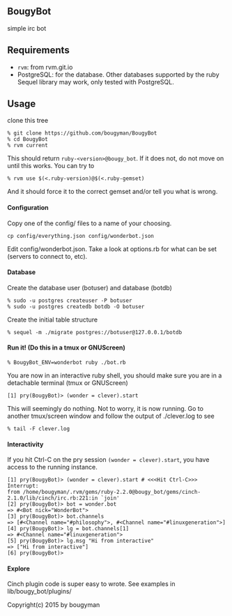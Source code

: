 BougyBot
--------

  simple irc bot

## Requirements

* `rvm`: from rvm.git.io
* PostgreSQL: for the database. Other databases supported by the ruby Sequel library may work, only tested with PostgreSQL.
  

Usage
-----
clone this tree

```
% git clone https://github.com/bougyman/BougyBot
% cd BougyBot
% rvm current
```

This should return `ruby-<version>@bougy_bot`. If it does not, do not
move on until this works. You can try to 

```
% rvm use $(<.ruby-version)@$(<.ruby-gemset)
```
And it should force it to the correct gemset and/or tell you what is wrong.

#### Configuration

Copy one of the config/ files to a name of your choosing.

```
cp config/everything.json config/wonderbot.json
```

Edit config/wonderbot.json. Take a look at options.rb for what can be set (servers to connect to, etc).

#### Database
Create the database user (botuser) and database (botdb)

```
% sudo -u postgres createuser -P botuser
% sudo -u postgres createdb botdb -O botuser
```
Create the initial table structure
```
% sequel -m ./migrate postgres://botuser@127.0.0.1/botdb
```

#### Run it! (Do this in a tmux or GNUScreen)
```
% BougyBot_ENV=wonderbot ruby ./bot.rb
```
You are now in an interactive ruby shell, you should make sure you are in a detachable terminal (tmux or GNUScreen)
```
[1] pry(BougyBot)> (wonder = clever).start
```
This will seemingly do nothing. Not to worry, it is now running. Go to another tmux/screen window and follow the output of ./clever.log to see

```
% tail -F clever.log
```

#### Interactivity

If you hit Ctrl-C on the pry session `(wonder = clever).start`, you have access to the running instance.
```
[1] pry(BougyBot)> (wonder = clever).start # <<<Hit Ctrl-C>>>
Interrupt: 
from /home/bougyman/.rvm/gems/ruby-2.2.0@bougy_bot/gems/cinch-2.1.0/lib/cinch/irc.rb:221:in `join'
[2] pry(BougyBot)> bot = wonder.bot
=> #<Bot nick="WonderBot">
[3] pry(BougyBot)> bot.channels
=> [#<Channel name="#philosophy">, #<Channel name="#linuxgeneration">]
[4] pry(BougyBot)> lg = bot.channels[1]
=> #<Channel name="#linuxgeneration">
[5] pry(BougyBot)> lg.msg "Hi from interactive"
=> ["Hi from interactive"]
[6] pry(BougyBot)> 
```

#### Explore

Cinch plugin code is super easy to wrote. See examples in lib/bougy_bot/plugins/

Copyright(c) 2015 by bougyman
